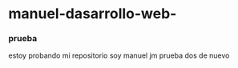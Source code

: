 # manuel-dasarrollo-web-
### prueba
estoy probando mi repositorio soy manuel jm 
prueba  dos  de nuevo
